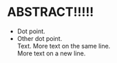 # ABSTRACT!!!!!
* Dot point.
* Other dot point.  
Text.
More text on the same line.  
More text on a new line.

